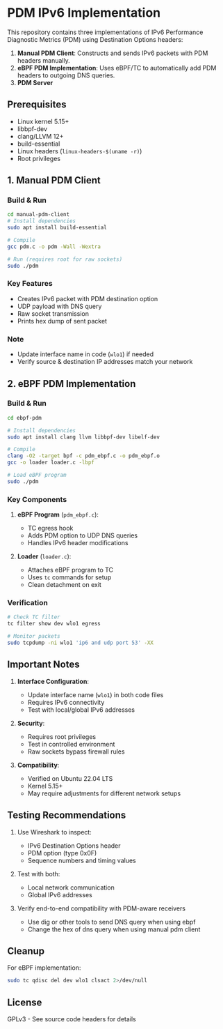 # PDM IPv6 Implementation

This repository contains three implementations of IPv6 Performance Diagnostic Metrics (PDM) using Destination Options headers:

1. **Manual PDM Client**: Constructs and sends IPv6 packets with PDM headers manually.
2. **eBPF PDM Implementation**: Uses eBPF/TC to automatically add PDM headers to outgoing DNS queries.
3. **PDM Server**

## Prerequisites

- Linux kernel 5.15+
- libbpf-dev
- clang/LLVM 12+
- build-essential
- Linux headers (`linux-headers-$(uname -r)`)
- Root privileges

## 1. Manual PDM Client

### Build & Run

```bash
cd manual-pdm-client
# Install dependencies
sudo apt install build-essential

# Compile
gcc pdm.c -o pdm -Wall -Wextra

# Run (requires root for raw sockets)
sudo ./pdm
```

### Key Features
- Creates IPv6 packet with PDM destination option
- UDP payload with DNS query
- Raw socket transmission
- Prints hex dump of sent packet

### Note
- Update interface name in code (`wlo1`) if needed
- Verify source & destination IP addresses match your network

## 2. eBPF PDM Implementation

### Build & Run

```bash
cd ebpf-pdm

# Install dependencies
sudo apt install clang llvm libbpf-dev libelf-dev

# Compile
clang -O2 -target bpf -c pdm_ebpf.c -o pdm_ebpf.o
gcc -o loader loader.c -lbpf

# Load eBPF program
sudo ./pdm
```

### Key Components
1. **eBPF Program** (`pdm_ebpf.c`):
   - TC egress hook
   - Adds PDM option to UDP DNS queries
   - Handles IPv6 header modifications

2. **Loader** (`loader.c`):
   - Attaches eBPF program to TC
   - Uses `tc` commands for setup
   - Clean detachment on exit

### Verification
```bash
# Check TC filter
tc filter show dev wlo1 egress

# Monitor packets
sudo tcpdump -ni wlo1 'ip6 and udp port 53' -XX
```

## Important Notes

1. **Interface Configuration**:
   - Update interface name (`wlo1`) in both code files
   - Requires IPv6 connectivity
   - Test with local/global IPv6 addresses

2. **Security**:
   - Requires root privileges
   - Test in controlled environment
   - Raw sockets bypass firewall rules

3. **Compatibility**:
   - Verified on Ubuntu 22.04 LTS
   - Kernel 5.15+
   - May require adjustments for different network setups

## Testing Recommendations

1. Use Wireshark to inspect:
   - IPv6 Destination Options header
   - PDM option (type 0x0F)
   - Sequence numbers and timing values

2. Test with both:
   - Local network communication
   - Global IPv6 addresses

3. Verify end-to-end compatibility with PDM-aware receivers
   - Use dig or other tools to send DNS query when using ebpf
   - Change the hex of dns query when using manual pdm client

## Cleanup

For eBPF implementation:
```bash
sudo tc qdisc del dev wlo1 clsact 2>/dev/null
```

## License
GPLv3 - See source code headers for details
